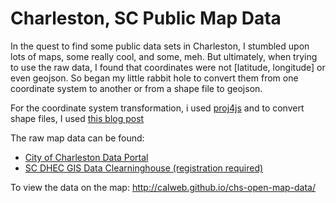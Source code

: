 # Charleston, SC Public Map Data

In the quest to find some public data sets in Charleston, I stumbled upon lots of maps, some really cool, and some, meh. But ultimately, when trying to use the raw data, I found that coordinates were not [latitude, longitude] or even geojson.  So began my little rabbit hole to convert them from one coordinate system to another or from a shape file to geojson.

For the coordinate system transformation, i used [proj4js](https://github.com/proj4js/proj4js) and to convert shape files, I used [this blog post](http://ben.balter.com/2013/06/26/how-to-convert-shapefiles-to-geojson-for-use-on-github/)

The raw map data can be found:

- [City of Charleston Data Portal](http://gis.charleston-sc.gov/dataportal/)
- [SC DHEC GIS Data Clearninghouse (registration required)](http://www.scdhec.gov/HomeAndEnvironment/maps/GIS/GISDataClearinghouse/)

To view the data on the map: http://calweb.github.io/chs-open-map-data/
